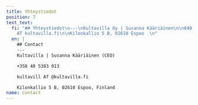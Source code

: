 ```yaml
---
title: Yhteystiedot
position: 7
text_text:
  fi: "## Yhteystiedot\n---\nKultavilla Oy | Susanna Kääriäinen\n\n040 5383 013\n\nkultavilla
    AT kultavilla.fi\n\nKilonkallio 5 B, 02610 Espoo  \n"
  en: |
    ## Contact
    ---
    Kultavilla | Susanna Kääriäinen (CEO)

    +358 40 5383 013

    kultavill AT @kultavilla.fi

    Kilonkallio 5 B, 02610 Espoo, Finland
name: contact
---
```


